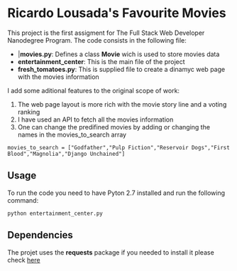 # Ricardo Lousada's Favourite Movies

This project is the first assigment for The Full Stack Web Developer Nanodegree Program.
The code consists in the following file:

- |**movies.py**:            Defines a class **Movie** wich is used to store movies data
- **entertainment_center**:  This is the main file of the project
- **fresh_tomatoes.py**:     This is supplied file to create a dinamyc web page with the movies information

I add some aditional features to the original scope of work:

1. The web page layout is more rich with the movie story line and a voting ranking
2. I have used an API to fetch all the movies information
3. One can change the predifined movies by adding or changing the names in the movies_to_search array

`movies_to_search = ["Godfather","Pulp Fiction","Reservoir Dogs","First Blood","Magnolia","Django Unchained"]`

## Usage

To run the code you need to have Pyton 2.7 installed and run the following command:

`python entertainment_center.py`


## Dependencies

The projet uses the **requests** package if you needed to install it please check [here](https://pypi.python.org/pypi/requests)


